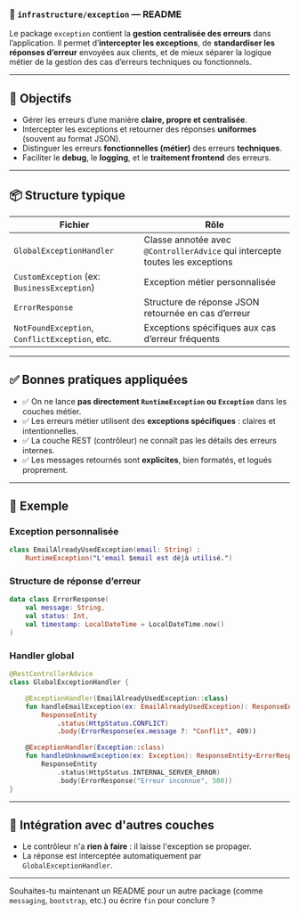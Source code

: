 ### 📁 `infrastructure/exception` — README

Le package `exception` contient la **gestion centralisée des erreurs** dans l’application. Il permet d’**intercepter les
exceptions**, de **standardiser les réponses d’erreur** envoyées aux clients, et de mieux séparer la logique métier de
la gestion des cas d’erreurs techniques ou fonctionnels.

---

## 🎯 Objectifs

* Gérer les erreurs d’une manière **claire, propre et centralisée**.
* Intercepter les exceptions et retourner des réponses **uniformes** (souvent au format JSON).
* Distinguer les erreurs **fonctionnelles (métier)** des erreurs **techniques**.
* Faciliter le **debug**, le **logging**, et le **traitement frontend** des erreurs.

---

## 📦 Structure typique

| Fichier                                        | Rôle                                                                         |
|------------------------------------------------|------------------------------------------------------------------------------|
| `GlobalExceptionHandler`                       | Classe annotée avec `@ControllerAdvice` qui intercepte toutes les exceptions |
| `CustomException` (ex: `BusinessException`)    | Exception métier personnalisée                                               |
| `ErrorResponse`                                | Structure de réponse JSON retournée en cas d’erreur                          |
| `NotFoundException`, `ConflictException`, etc. | Exceptions spécifiques aux cas d’erreur fréquents                            |

---

## ✅ Bonnes pratiques appliquées

* ✅ On ne lance **pas directement `RuntimeException` ou `Exception`** dans les couches métier.
* ✅ Les erreurs métier utilisent des **exceptions spécifiques** : claires et intentionnelles.
* ✅ La couche REST (contrôleur) ne connaît pas les détails des erreurs internes.
* ✅ Les messages retournés sont **explicites**, bien formatés, et logués proprement.

---

## 📌 Exemple

### Exception personnalisée

```kotlin
class EmailAlreadyUsedException(email: String) :
    RuntimeException("L'email $email est déjà utilisé.")
```

### Structure de réponse d’erreur

```kotlin
data class ErrorResponse(
    val message: String,
    val status: Int,
    val timestamp: LocalDateTime = LocalDateTime.now()
)
```

### Handler global

```kotlin
@RestControllerAdvice
class GlobalExceptionHandler {

    @ExceptionHandler(EmailAlreadyUsedException::class)
    fun handleEmailException(ex: EmailAlreadyUsedException): ResponseEntity<ErrorResponse> =
        ResponseEntity
            .status(HttpStatus.CONFLICT)
            .body(ErrorResponse(ex.message ?: "Conflit", 409))

    @ExceptionHandler(Exception::class)
    fun handleUnknownException(ex: Exception): ResponseEntity<ErrorResponse> =
        ResponseEntity
            .status(HttpStatus.INTERNAL_SERVER_ERROR)
            .body(ErrorResponse("Erreur inconnue", 500))
}
```

---

## 🔧 Intégration avec d'autres couches

* Le contrôleur n'a **rien à faire** : il laisse l'exception se propager.
* La réponse est interceptée automatiquement par `GlobalExceptionHandler`.

---

Souhaites-tu maintenant un README pour un autre package (comme `messaging`, `bootstrap`, etc.) ou écrire `fin` pour
conclure ?

